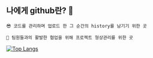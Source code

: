 
## 나에게 github란? :adult: 
```
😎 코드를 관리하며 업로드 한 그 순간의 history를 남기기 위한 곳

👋 팀원들과의 활발한 협업을 위해 프로젝트 형상관리를 위한 곳
```

<!--## 🛠️ Tech Stack 🛠️
 - 퍼블리셔 경험이 있어요.<br><br> 
![HTML5](https://img.shields.io/badge/html5-%23E34F26.svg?style=for-the-badge&logo=html5&logoColor=white)
![CSS3](https://img.shields.io/badge/css3-%231572B6.svg?style=for-the-badge&logo=css3&logoColor=white)
![JavaScript](https://img.shields.io/badge/javascript-%23323330.svg?style=for-the-badge&logo=javascript&logoColor=%23F7DF1E)
![jQuery](https://img.shields.io/badge/jquery-%230769AD.svg?style=for-the-badge&logo=jquery&logoColor=white)<br><br>
현재 가장 관심있는 분야에요. 전자정부프레임워크를 통한 JSP 개발경험이 있어요.<br><br>
![Java](https://img.shields.io/badge/java-%23ED8B00.svg?style=for-the-badge&logo=java&logoColor=white)
![Spring](https://img.shields.io/badge/spring-%236DB33F.svg?style=for-the-badge&logo=spring&logoColor=white)<br><br>
인트라넷에서 내부망을 통한 네트워크 통신으로 사내방송, IP통신을 통한 원격제어 등 여러가지 경험을 해봤어요. ASP.NET을 통한 사내방송 제어 페이지 유지보수를 통해 .NET이라는 프레임워크를 더 알아가게 되었죠.<br><br> 
![C#](https://img.shields.io/badge/c%23-%23239120.svg?style=for-the-badge&logo=c-sharp&logoColor=white)
![.Net](https://img.shields.io/badge/.NET-5C2D91?style=for-the-badge&logo=.net&logoColor=white)<br><br>
DB를 직접적으로 셋팅을 해본적은 없으나, CRUD 기능을 응용하는것에 자신있어요.<br><br> 
![MicrosoftSQLServer](https://img.shields.io/badge/Microsoft%20SQL%20Sever-CC2927?style=for-the-badge&logo=microsoft%20sql%20server&logoColor=white)
![Postgres](https://img.shields.io/badge/postgres-%23316192.svg?style=for-the-badge&logo=postgresql&logoColor=white)
![MySQL](https://img.shields.io/badge/mysql-%2300f.svg?style=for-the-badge&logo=mysql&logoColor=white) -->

[![Top Langs](https://github-readme-stats.vercel.app/api/top-langs/?username=kjr04205&layout=compact&theme=buefy&langs_count=5)](https://github.com/anuraghazra/github-readme-stats)

